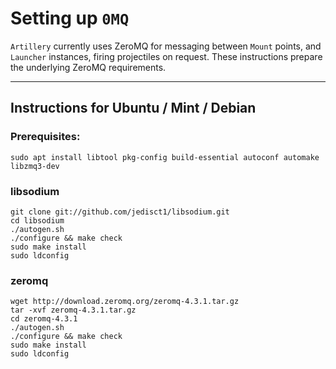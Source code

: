 # Setting up `0MQ`

`Artillery` currently uses ZeroMQ for messaging between `Mount` points, and `Launcher` instances, firing projectiles on request. These instructions prepare the underlying ZeroMQ requirements.

---

## Instructions for Ubuntu / Mint / Debian

### Prerequisites:

```
sudo apt install libtool pkg-config build-essential autoconf automake libzmq3-dev
```

### libsodium

```
git clone git://github.com/jedisct1/libsodium.git
cd libsodium
./autogen.sh
./configure && make check
sudo make install
sudo ldconfig
```

### zeromq

```
wget http://download.zeromq.org/zeromq-4.3.1.tar.gz
tar -xvf zeromq-4.3.1.tar.gz
cd zeromq-4.3.1
./autogen.sh
./configure && make check
sudo make install
sudo ldconfig
```